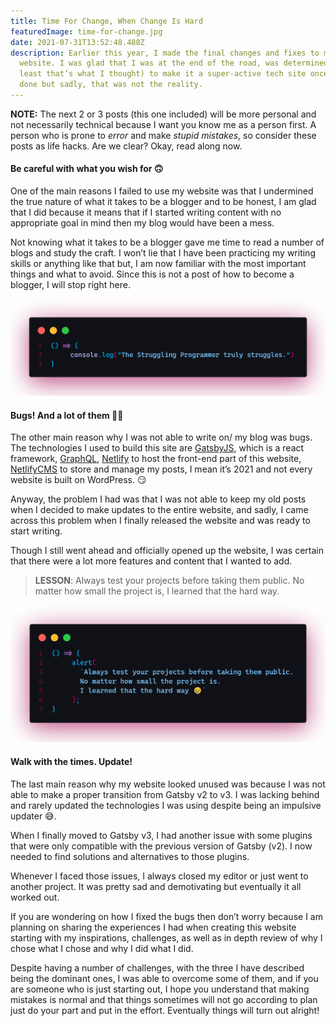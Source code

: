 ```yaml
---
title: Time For Change, When Change Is Hard
featuredImage: time-for-change.jpg
date: 2021-07-31T13:52:48.488Z
description: Earlier this year, I made the final changes and fixes to my
  website. I was glad that I was at the end of the road, was determined (at
  least that’s what I thought) to make it a super-active tech site once it was
  done but sadly, that was not the reality.
---
```

**NOTE:** The next 2 or 3 posts (this one included) will be more personal and not necessarily technical because I want you know me as a person first. A person who is prone to *error* and make *stupid mistakes*, so consider these posts as life hacks. Are we clear? Okay, read along now.

#### Be careful with what you wish for 🙃

One of the main reasons I failed to use my website was that I undermined the true nature of what it takes to be a blogger and to be honest, I am glad that I did because it means that if I started writing content with no appropriate goal in mind then my blog would have been a mess.

Not knowing what it takes to be a blogger gave me time to read a number of blogs and study the craft. I won’t lie that I have been practicing my writing skills or anything like that but, I am now familiar with the most important things and what to avoid. Since this is not a post of how to become a blogger, I will stop right here.

![](truly-struggles.png)

#### Bugs! And a lot of them 🤦‍♂️

The other main reason why I was not able to write on/ my blog was bugs. The technologies I used to build this site are <a href=”https://gatsbjs.org” target=”_blank”>GatsbyJS</a>, which is a react framework, <a href=”https://graphql.org” target=”_blank”>GraphQL</a>, <a href=”https://netlify.com” target=”_blank”>Netlify</a> to host the front-end part of this website, <a href=”https://netlifycms.org” target=”_blank”>NetlifyCMS</a> to store and manage my posts, I mean it’s 2021 and not every website is built on WordPress. 😏

Anyway, the problem I had was that I was not able to keep my old posts when I decided to make updates to the entire website, and sadly, I came across this problem when I finally released the website and was ready to start writing.

Though I still went ahead and officially opened up the website, I was certain that there were a lot more features and content that I wanted to add.

> **LESSON**: Always test your projects before taking them public. No matter how small the project is, I learned that the hard way.

![](test-your-code.png)

#### Walk with the times. Update!

The last main reason why my website looked unused was because I was not able to make a proper transition from Gatsby v2 to v3. I was lacking behind and rarely updated the technologies I was using despite being an impulsive updater 😅.

When I finally moved to Gatsby v3, I had another issue with some plugins that were only compatible with the previous version of Gatsby (v2). I now needed to find solutions and alternatives to those plugins.

Whenever I faced those issues, I always closed my editor or just went to another project. It was pretty sad and demotivating but eventually it all worked out.

If you are wondering on how I fixed the bugs then don’t worry because I am planning on sharing the experiences I had when creating this website starting with my inspirations, challenges, as well as in depth review of why I chose what I chose and why I did what I did.

Despite having a number of challenges, with the three I have described being the dominant ones, I was able to overcome some of them, and if you are someone who is just starting out, I hope you understand that making mistakes is normal and that things sometimes will not go according to plan just do your part and put in the effort. Eventually things will turn out alright!